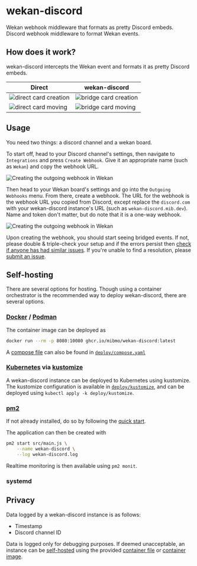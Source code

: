 [gh-issues]: https://github.com/mibmo/wekan-discord/issues
[gh-issues-submit]: https://github.com/mibmo/wekan-discord/issues/new
[container-file]: https://github.com/mibmo/wekan-discord/blob/main/Containerfile
[container-image]: https://github.com/mibmo/wekan-discord/pkgs/container/wekan-discord
[docker]: https://docker.com
[podman]: https://podman.io
[kubernetes]: https://kubernetes.io
[kustomize]: https://kustomize.io
[pm2]: https://pm2.io

# wekan-discord
Wekan webhook middleware that formats as pretty Discord embeds.
Discord webhook middleware to format Wekan events.


## How does it work?
wekan-discord intercepts the Wekan event and formats it as pretty Discord embeds.

<center>

| Direct | wekan-discord |
| - | - |
| ![direct card creation](direct-create-card.png) | ![bridge card creation](bridge-create-card.png)
| ![direct card moving](direct-move-card.png)     | ![bridge card moving](bridge-move-card.png)
</center>

## Usage
You need two things: a discord channel and a wekan board.

To start off, head to your Discord channel's settings, then navigate to `Integrations` and press `Create Webhook`.
Give it an appropriate name (such as `Wekan`) and copy the webhook URL.

![Creating the outgoing webhook in Wekan](discord-webhook.png)

Then head to your Wekan board's settings and go into the `Outgoing Webhooks` menu.
From there, create a webhook.
The URL for the webhook is the webhook URL you copied from Discord, except replace the `discord.com` with your wekan-discord instance's URL (such as `wekan-discord.mib.dev`).
Name and token don't matter, but do note that it is a one-way webhook.

![Creating the outgoing webhook in Wekan](wekan-webhook.png)

Upon creating the webhook, you should start seeing bridged events.
If not, please double & triple-check your setup and if the errors persist then [check if anyone has had similar issues][gh-issues].
If you're unable to find a resolution, please [submit an issue][gh-issues-submit].

## Self-hosting
There are several options for hosting.
Though using a container orchestrator is the recommended way to deploy wekan-discord, there are several options.

### [Docker][docker] / [Podman][podman]
The container image can be deployed as
```sh
docker run --rm -p 8080:10080 ghcr.io/mibmo/wekan-discord:latest
```

A [compose file](https://docs.docker.com/compose/compose-file) can also be found in [`deploy/compose.yaml`](/deploy/compose.yaml)

### [Kubernetes][kubernetes] via [kustomize][kustomize]
A wekan-discord instance can be deployed to Kubernetes using kustomize.
The kustomize configuration is available in [`deploy/kustomize`](/deploy/kustomize), and can be deployed using `kubectl apply -k deploy/kustomize`.

### [pm2][pm2]
If not already installed, do so by following the [quick start](https://pm2.keymetrics.io/usage/quick-start#installation).

The application can then be created with
```sh
pm2 start src/main.js \
	--name wekan-discord \
	--log wekan-discord.log
```

Realtime monitoring is then available using `pm2 monit`.

### systemd

## Privacy
Data logged by a wekan-discord instance is as follows:
- Timestamp
- Discord channel ID

Data is logged only for debugging purposes.
If deemed unacceptable, an instance can be [self-hosted](#self-hosting) using the provided [container file][container-file] or [container image][container-image].
